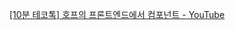 [[10분 테코톡] 호프의 프론트엔드에서 컴포넌트 - YouTube](https://www.youtube.com/watch?v=aAs36UeLnTg)

